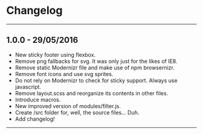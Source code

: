 # Changelog

---

## 1.0.0 - 29/05/2016

- New sticky footer using flexbox.
- Remove png fallbacks for svg. It was only just for the likes of IE8.
- Remove static Modernizr file and make use of npm browsernizr.
- Remove font icons and use svg sprites.
- Do not rely on Modernizr to check for sticky support. Always use javascript.
- Remove layout.scss and reorganize its contents in other files.
- Introduce macros.
- New improved version of modules/filter.js.
- Create /src folder for, well, the source files... Duh.
- Add changelog!

---
